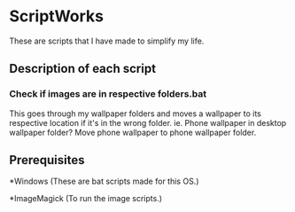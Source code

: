 # ScriptWorks

These are scripts that I have made to simplify my life.

## Description of each script

### Check if images are in respective folders.bat

This goes through my wallpaper folders and moves a wallpaper to its respective location if it's in the wrong folder.
ie. Phone wallpaper in desktop wallpaper folder? Move phone wallpaper to phone wallpaper folder. 

## Prerequisites

*Windows (These are bat scripts made for this OS.)

*ImageMagick (To run the image scripts.)